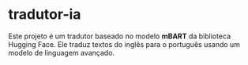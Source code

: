 # tradutor-ia
Este projeto é um tradutor baseado no modelo **mBART** da biblioteca Hugging Face. Ele traduz textos do inglês para o português usando um modelo de linguagem avançado.
